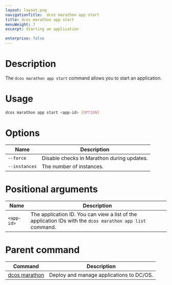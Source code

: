 ```yaml
---
layout: layout.pug
navigationTitle:  dcos marathon app start
title: dcos marathon app start
menuWeight: 7
excerpt: Starting an application

enterprise: false
---
```



# Description

The `dcos marathon app start` command allows you to start an application.

# Usage

```bash
dcos marathon app start <app-id> [OPTION]
```

# Options

| Name |  Description |
|---------|-------------|
| `--force`   |  Disable checks in Marathon during updates. |
| `--instances`   |  The number of instances. |

# Positional arguments

| Name |  Description |
|---------|-------------|
| `<app-id>`   |   The application ID.  You can view a list of the application IDs with the `dcos marathon app list` command.  |

# Parent command

| Command | Description |
|---------|-------------|
| [dcos marathon](/1.12/cli/command-reference/dcos-marathon/) | Deploy and manage applications to DC/OS. |



